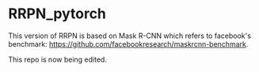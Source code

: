 # RRPN_pytorch
This version of RRPN is based on Mask R-CNN which refers to facebook's benchmark: https://github.com/facebookresearch/maskrcnn-benchmark. 

This repo is now being edited.
